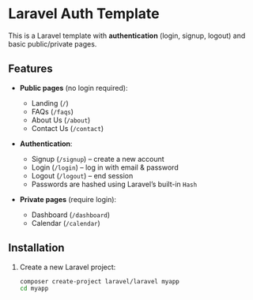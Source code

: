 # Laravel Auth Template

This is a Laravel template with **authentication** (login, signup, logout) and basic public/private pages.

## Features
- **Public pages** (no login required):
  - Landing (`/`)
  - FAQs (`/faqs`)
  - About Us (`/about`)
  - Contact Us (`/contact`)

- **Authentication**:
  - Signup (`/signup`) – create a new account
  - Login (`/login`) – log in with email & password
  - Logout (`/logout`) – end session
  - Passwords are hashed using Laravel’s built-in `Hash`

- **Private pages** (require login):
  - Dashboard (`/dashboard`)
  - Calendar (`/calendar`)

## Installation
1. Create a new Laravel project:
   ```bash
   composer create-project laravel/laravel myapp
   cd myapp
